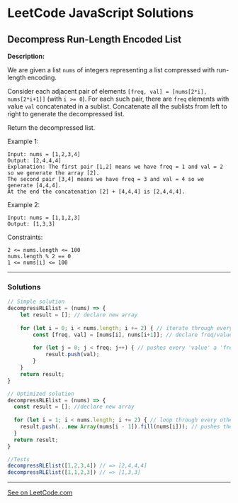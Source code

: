 # LeetCode JavaScript Solutions



## Decompress Run-Length Encoded List



**Description:**

We are given a list ```nums``` of integers representing a list compressed with run-length encoding.

Consider each adjacent pair of elements ```[freq, val] = [nums[2*i], nums[2*i+1]]``` (with ```i >= 0```).  For each such pair, there are ```freq``` elements with value ```val``` concatenated in a sublist. Concatenate all the sublists from left to right to generate the decompressed list.

Return the decompressed list.

Example 1:
```
Input: nums = [1,2,3,4]
Output: [2,4,4,4]
Explanation: The first pair [1,2] means we have freq = 1 and val = 2 so we generate the array [2].
The second pair [3,4] means we have freq = 3 and val = 4 so we generate [4,4,4].
At the end the concatenation [2] + [4,4,4] is [2,4,4,4].
```

Example 2:

```
Input: nums = [1,1,2,3]
Output: [1,3,3]
```

Constraints:
```
2 <= nums.length <= 100
nums.length % 2 == 0
1 <= nums[i] <= 100
```
---


### Solutions


```JavaScript
// Simple solution
decompressRLElist = (nums) => {
    let result = []; // declare new array
        
    for (let i = 0; i < nums.length; i += 2) { // iterate through every other nums array element
        const [freq, val] = [nums[i], nums[i+1]]; // declare freq/value according to pair of elements logic
        
        for (let j = 0; j < freq; j++) { // pushes every 'value' a 'freq' amount of times into result array
            result.push(val);
        }
    }
    return result;
}

// Optimized solution
decompressRLElist = (nums) => {
  const result = []; //declare new array
  
  for (let i = 1; i < nums.length; i += 2) { // loop through every other nums array element
    result.push(...new Array(nums[i - 1]).fill(nums[i])); // pushes the new array value's into the result array and fills it with the frequency
  }
  return result;
}

//Tests
decompressRLElist([1,2,3,4]) // => [2,4,4,4]
decompressRLElist([1,1,2,3]) // => [1,3,3]

```


---


[See on LeetCode.com](https://leetcode.com/problems/decompress-run-length-encoded-list/)







